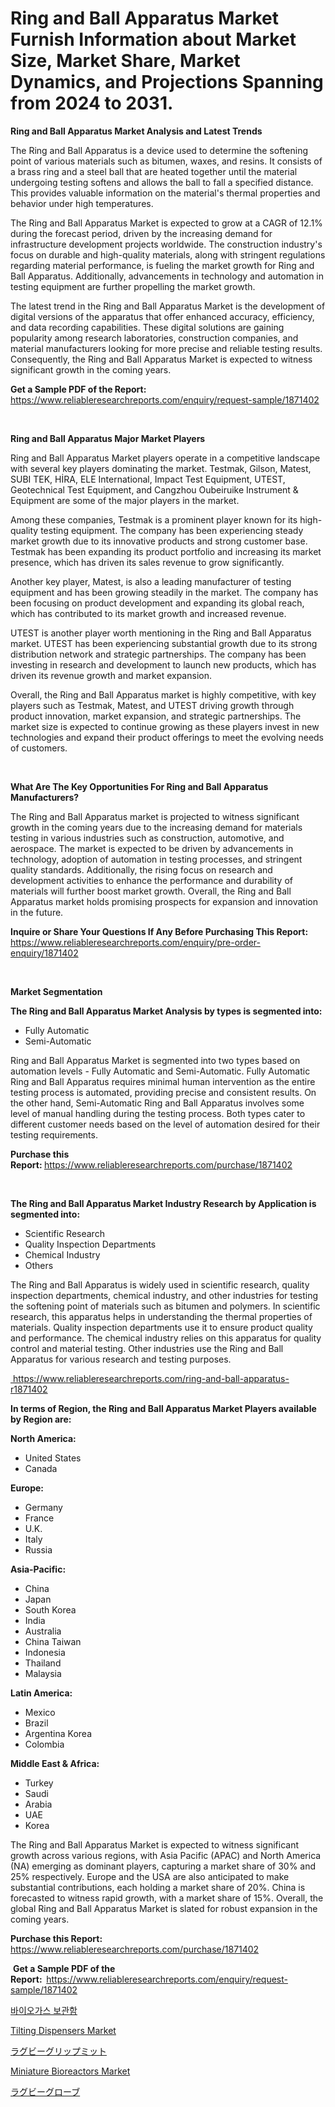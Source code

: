 <p><h1>Ring and Ball Apparatus Market Furnish Information about Market Size, Market Share, Market Dynamics, and Projections Spanning from 2024 to 2031.</h1></p><p><strong>Ring and Ball Apparatus Market Analysis and Latest Trends</strong></p>
<p><p>The Ring and Ball Apparatus is a device used to determine the softening point of various materials such as bitumen, waxes, and resins. It consists of a brass ring and a steel ball that are heated together until the material undergoing testing softens and allows the ball to fall a specified distance. This provides valuable information on the material's thermal properties and behavior under high temperatures.</p><p>The Ring and Ball Apparatus Market is expected to grow at a CAGR of 12.1% during the forecast period, driven by the increasing demand for infrastructure development projects worldwide. The construction industry's focus on durable and high-quality materials, along with stringent regulations regarding material performance, is fueling the market growth for Ring and Ball Apparatus. Additionally, advancements in technology and automation in testing equipment are further propelling the market growth.</p><p>The latest trend in the Ring and Ball Apparatus Market is the development of digital versions of the apparatus that offer enhanced accuracy, efficiency, and data recording capabilities. These digital solutions are gaining popularity among research laboratories, construction companies, and material manufacturers looking for more precise and reliable testing results. Consequently, the Ring and Ball Apparatus Market is expected to witness significant growth in the coming years.</p></p>
<p><strong>Get a Sample PDF of the Report:&nbsp;</strong> <a href="https://www.reliableresearchreports.com/enquiry/request-sample/1871402">https://www.reliableresearchreports.com/enquiry/request-sample/1871402</a></p>
<p>&nbsp;</p>
<p><strong>Ring and Ball Apparatus Major Market Players</strong></p>
<p><p>Ring and Ball Apparatus Market players operate in a competitive landscape with several key players dominating the market. Testmak, Gilson, Matest, SUBI TEK, HİRA, ELE International, Impact Test Equipment, UTEST, Geotechnical Test Equipment, and Cangzhou Oubeiruike Instrument & Equipment are some of the major players in the market.</p><p>Among these companies, Testmak is a prominent player known for its high-quality testing equipment. The company has been experiencing steady market growth due to its innovative products and strong customer base. Testmak has been expanding its product portfolio and increasing its market presence, which has driven its sales revenue to grow significantly.</p><p>Another key player, Matest, is also a leading manufacturer of testing equipment and has been growing steadily in the market. The company has been focusing on product development and expanding its global reach, which has contributed to its market growth and increased revenue.</p><p>UTEST is another player worth mentioning in the Ring and Ball Apparatus market. UTEST has been experiencing substantial growth due to its strong distribution network and strategic partnerships. The company has been investing in research and development to launch new products, which has driven its revenue growth and market expansion.</p><p>Overall, the Ring and Ball Apparatus market is highly competitive, with key players such as Testmak, Matest, and UTEST driving growth through product innovation, market expansion, and strategic partnerships. The market size is expected to continue growing as these players invest in new technologies and expand their product offerings to meet the evolving needs of customers.</p></p>
<p>&nbsp;</p>
<p><strong>What Are The Key Opportunities For Ring and Ball Apparatus Manufacturers?</strong></p>
<p><p>The Ring and Ball Apparatus market is projected to witness significant growth in the coming years due to the increasing demand for materials testing in various industries such as construction, automotive, and aerospace. The market is expected to be driven by advancements in technology, adoption of automation in testing processes, and stringent quality standards. Additionally, the rising focus on research and development activities to enhance the performance and durability of materials will further boost market growth. Overall, the Ring and Ball Apparatus market holds promising prospects for expansion and innovation in the future.</p></p>
<p><strong>Inquire or Share Your Questions If Any Before Purchasing This Report:</strong> <a href="https://www.reliableresearchreports.com/enquiry/pre-order-enquiry/1871402">https://www.reliableresearchreports.com/enquiry/pre-order-enquiry/1871402</a></p>
<p>&nbsp;</p>
<p><strong>Market Segmentation</strong></p>
<p><strong>The Ring and Ball Apparatus Market Analysis by types is segmented into:</strong></p>
<p><ul><li>Fully Automatic</li><li>Semi-Automatic</li></ul></p>
<p><p>Ring and Ball Apparatus Market is segmented into two types based on automation levels - Fully Automatic and Semi-Automatic. Fully Automatic Ring and Ball Apparatus requires minimal human intervention as the entire testing process is automated, providing precise and consistent results. On the other hand, Semi-Automatic Ring and Ball Apparatus involves some level of manual handling during the testing process. Both types cater to different customer needs based on the level of automation desired for their testing requirements.</p></p>
<p><strong>Purchase this Report:&nbsp;</strong><a href="https://www.reliableresearchreports.com/purchase/1871402">https://www.reliableresearchreports.com/purchase/1871402</a></p>
<p>&nbsp;</p>
<p><strong>The Ring and Ball Apparatus Market Industry Research by Application is segmented into:</strong></p>
<p><ul><li>Scientific Research</li><li>Quality Inspection Departments</li><li>Chemical Industry</li><li>Others</li></ul></p>
<p><p>The Ring and Ball Apparatus is widely used in scientific research, quality inspection departments, chemical industry, and other industries for testing the softening point of materials such as bitumen and polymers. In scientific research, this apparatus helps in understanding the thermal properties of materials. Quality inspection departments use it to ensure product quality and performance. The chemical industry relies on this apparatus for quality control and material testing. Other industries use the Ring and Ball Apparatus for various research and testing purposes.</p></p>
<p><a href="https://www.reliableresearchreports.com/ring-and-ball-apparatus-r1871402">&nbsp;https://www.reliableresearchreports.com/ring-and-ball-apparatus-r1871402</a></p>
<p><strong>In terms of Region, the Ring and Ball Apparatus Market Players available by Region are:</strong></p>
<p>
    <p> <strong> North America: </strong>
        <ul>
            <li>United States</li>
            <li>Canada</li>
        </ul>
        </p> 
    <p> <strong> Europe: </strong>
        <ul>
            <li>Germany</li>
            <li>France</li>
            <li>U.K.</li>
            <li>Italy</li>
            <li>Russia</li>
        </ul>
        </p> 
    <p> <strong> Asia-Pacific: </strong>
        <ul>
            <li>China</li>
            <li>Japan</li>
            <li>South Korea</li>
            <li>India</li>
            <li>Australia</li>
            <li>China Taiwan</li>
            <li>Indonesia</li>
            <li>Thailand</li>
            <li>Malaysia</li>
        </ul>
        </p> 
    <p> <strong> Latin America: </strong>
        <ul>
            <li>Mexico</li>
            <li>Brazil</li>
            <li>Argentina Korea</li>
            <li>Colombia</li>
        </ul>
        </p> 
    <p> <strong> Middle East & Africa: </strong>
        <ul>
            <li>Turkey</li>
            <li>Saudi</li>
            <li>Arabia</li>
            <li>UAE</li>
            <li>Korea</li>
        </ul>
    </p>
    </p>
<p><p>The Ring and Ball Apparatus Market is expected to witness significant growth across various regions, with Asia Pacific (APAC) and North America (NA) emerging as dominant players, capturing a market share of 30% and 25% respectively. Europe and the USA are also anticipated to make substantial contributions, each holding a market share of 20%. China is forecasted to witness rapid growth, with a market share of 15%. Overall, the global Ring and Ball Apparatus Market is slated for robust expansion in the coming years.</p></p>
<p><strong>Purchase this Report: </strong><a href="https://www.reliableresearchreports.com/purchase/1871402">https://www.reliableresearchreports.com/purchase/1871402</a></p>
<p>&nbsp;<strong>Get a Sample PDF of the Report:&nbsp;&nbsp;</strong><a href="https://www.reliableresearchreports.com/enquiry/request-sample/1871402">https://www.reliableresearchreports.com/enquiry/request-sample/1871402</a></p>
<p><strong></strong></p>
<p><p><a href="https://github.com/lkwggful07722/Market-Research-Report-List-1/blob/main/662033433440.md">바이오가스 보관함</a></p><p><a href="https://github.com/jaidynmorantestelletmjzya/Market-Research-Report-List-2/blob/main/tilting-dispensers-market.md">Tilting Dispensers Market</a></p><p><a href="https://github.com/zjkmgcs938405/Market-Research-Report-List-1/blob/main/518106137386.md">ラグビーグリップミット</a></p><p><a href="https://github.com/ruddyyedelwadw/Market-Research-Report-List-2/blob/main/miniature-bioreactors-market.md">Miniature Bioreactors Market</a></p><p><a href="https://github.com/mohamedbakry57/Market-Research-Report-List-3/blob/main/297863737385.md">ラグビーグローブ</a></p></p>